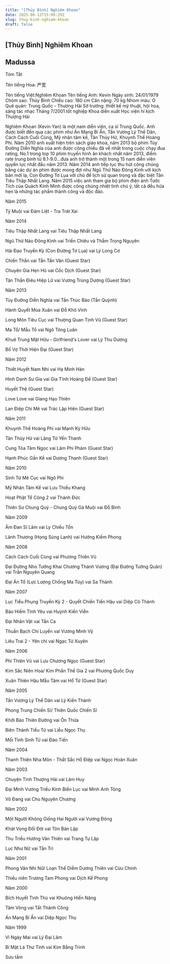 ```yaml
---
title: "[Thủy Bình] Nghiêm Khoan"
date: 2025-06-12T15:09:29Z
slug: thuy-binh-nghiem-khoan
draft: false
---
```


## [Thủy Bình] Nghiêm Khoan

## Madussa

Tóm Tắt

​Tên tiếng Hoa: 严宽

Tên tiếng Việt:Nghiêm Khoan
Tên tiếng Anh: Kevin
Ngày sinh: 24/01/1979
Chòm sao: Thủy Bình
Chiều cao: 180 cm
Cân nặng: 70 kg
Nhóm máu: O
Quê quán: Trung Quốc - Thượng Hải
Sở trường: thiết kế mỹ thuật, hội họa, sáng tác nhạc
Tháng 7/2001 tốt nghiệp Khoa diễn xuất Học viện hí kịch Thượng Hải

Nghiêm Khoan (Kevin Yan) là một nam diễn viên, ca sĩ Trung Quốc. Anh được biết đến qua các phim như Án Mạng Bí Ẩn, Tần Vương Lý Thế Dân, Cách Cách Cuối Cùng, Mỹ nhân tâm kế, Tân Thủy Hử, Khuynh Thế Hoàng Phi. Năm 2010 anh xuất hiện trên sách giáo khoa, năm 2013 bộ phim Tùy Đường Diễn Nghĩa của anh được công chiếu đã về nhất trong cuộc chạy đua rating, No.1 trong top 10 phim truyền hình ăn khách nhất năm 2013, điểm rate trung bình từ 8.1-9.0...đưa anh trở thành một trong 15 nam diễn viên quyền lực nhất đầu năm 2013. Năm 2014 anh tiếp tục thu hút công chúng bằng các dự án phim được mong đợi như Ngũ Thử Náo Đông Kinh với kịch bản mới lạ, Con Đường Tơ Lụa với chủ đề lịch sử quan trọng và đặc biệt Tân Tiêu Thập Nhất Lang. Năm 2015 việc anh tham gia bộ phim điện ảnh Tước Tích của Quách Kính Minh được công chúng nhiệt tình chú ý, tất cả đều hứa hẹn là những tác phẩm thành công và độc đáo.

Năm 2015

Tỷ Muội vai Đàm Liệt - Tra Trát Xai

Năm 2014

Tiêu Thập Nhất Lang vai Tiêu Thập Nhất Lang

Ngũ Thử Náo Đông Kinh vai Triển Chiêu và Thẩm Trọng Nguyên

Hải Đạo Truyền Kỳ (Con Đường Tơ Lụa) vai Lý Long Cơ

Chiến Thần vai Tần Tấn Văn (Guest Star)

Chuyên Gia Hẹn Hò vai Cốc Dịch (Guest Star)

Tân Thần Điêu Hiệp Lữ vai Vương Trùng Dương (Guest Star)

Năm 2013

Tùy Đường Diễn Nghĩa vai Tần Thúc Bảo (Tần Quỳnh)

Hành Quyết Mùa Xuân vai Đỗ Khô Vinh

Long Môn Tiêu Cục vai Thượng Quan Tịnh Vũ (Guest Star)

Ma Tổ/ Mẫu Tổ vai Ngô Tông Luân

Khuê Trung Mật Hữu - Girlfriend's Lover vai Lý Thu Dương

Bố Vợ Thời Hiện Đại (Guest Star)

Năm 2012

Thiết Huyết Nam Nhi vai Hạ Minh Hàn

Hình Danh Sư Gia vai Gia Tĩnh Hoàng Đế (Guest Star)

Huyết Thệ (Guest Star)

Love Love vai Giang Hạo Thiên

Lan Điệp Chi Mê vai Trác Lập Hiên (Guest Star)

Năm 2011

Khuynh Thế Hoàng Phi vai Mạnh Kỳ Hữu

Tân Thủy Hử vai Lãng Tử Yến Thanh

Cung Tỏa Tâm Ngọc vai Lâm Phi Phàm (Guest Star)

Hạnh Phúc Gần Kề vai Dương Thanh (Guest Star)

Năm 2010

Sinh Tử Mê Cục vai Ngô Phi

Mỹ Nhân Tâm Kế vai Lưu Thiếu Khang

Hoạt Phật Tế Công 2 vai Thánh Đức

Thiên Sư Chung Quỳ - Chung Quỳ Gả Muội vai Đỗ Bình

Năm 2009

Âm Đan Sĩ Lâm vai Ly Chiếu Tồn

Lãnh Thương (Họng Súng Lạnh) vai Hướng Kiếm Phong

Năm 2008

Cách Cách Cuối Cùng vai Phương Thiên Vũ

Đại Đường Nho Tướng Khai Chương Thánh Vương (Đại Đường Tướng Quân) vai Trần Nguyên Quang

Đại Án Tổ (Lực Lượng Chống Ma Túy) vai Sa Thành

Năm 2007

Lục Tiểu Phụng Truyền Kỳ 2 - Quyết Chiến Tiền Hậu vai Diệp Cô Thành

Bảo Hiểm Tình Yêu vai Huỳnh Kiến Viễn

Đại Nhân Vật vai Tần Ca

Thuần Bạch Chi Luyến vai Vương Minh Vỹ

Liêu Trai 2 - Yên chi vai Ngạc Tử Xuyên

Năm 2006

Phi Thiên Vũ vai Lưu Chương Ngọc (Guest Star)

Kim Sắc Niên Hoa/ Kim Phấn Thế Gia 2 vai Phương Quốc Duy

Xuân Thiên Hậu Mẫu Tâm vai Hổ Tử (Guest Star)

Năm 2005

Tần Vương Lý Thế Dân vai Lý Kiến Thành

Phong Trung Chiến Sĩ/ Thiên Quốc Chiến Sĩ

Khởi Bảo Thiên Đường vai Ôn Thừa

Biên Thành Tiểu Tử vai Liễu Ngọc Thụ

Mối Tình Sinh Tử vai Đào Tiến

Năm 2004

Thanh Thiên Nha Môn - Thất Sắc Hồ Điệp vai Ngọc Hoàn Xuân

Năm 2003

Chuyện Tình Thượng Hải vai Lâm Huy

Đại Minh Vương Triều Kinh Biến Lục vai Minh Anh Tông

Võ Đang vai Chu Nguyên Chương

Năm 2002

Một Người Không Giống Hai Người vai Vương Đông

Khát Vọng Đổi Đời vai Tôn Bản Lập

Thu Triều Hướng Vãn Thiên vai Trang Tự Lập

Lục Như Nữ vai Tần Trì

Năm 2001

Phong Vân Nhi Nữ/ Loạn Thế Diễm Dương Thiên vai Cừu Chính

Thiếu niên Trương Tam Phong vai Dịch Kế Phong

Năm 2000

Bích Huyết Tình Thù vai Khuông Hiển Năng

Tâm Võng vai Tất Thành Công

Án Mạng Bí Ẩn vai Diệp Ngọc Thụ

Năm 1999

Vì Ngày Mai vai Lý Đại Lâm

Bí Mật Lá Thư Tình vai Kim Bằng Trình

Sưu tầm
